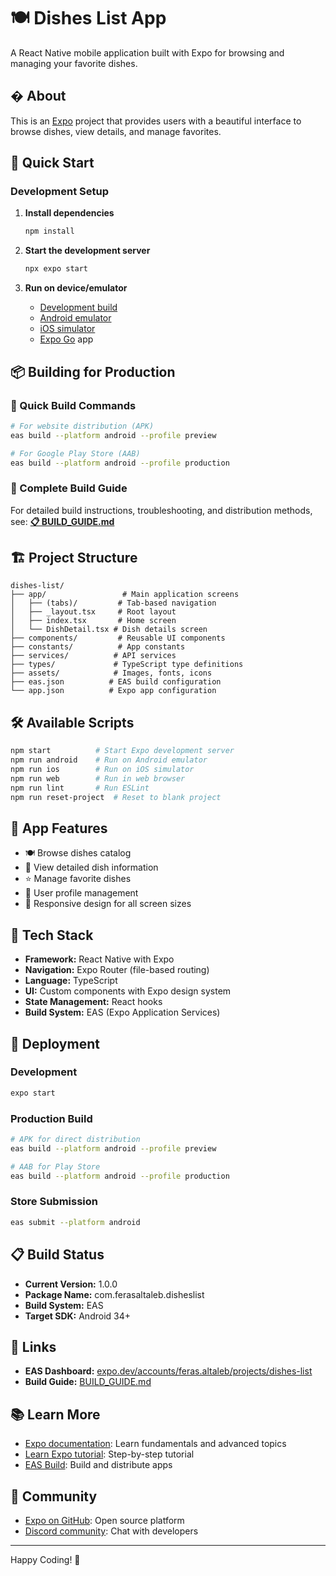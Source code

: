 # 🍽️ Dishes List App

A React Native mobile application built with Expo for browsing and managing your favorite dishes.

## � About

This is an [Expo](https://expo.dev) project that provides users with a beautiful interface to browse dishes, view details, and manage favorites.

## 🚀 Quick Start

### Development Setup

1. **Install dependencies**

   ```bash
   npm install
   ```

2. **Start the development server**

   ```bash
   npx expo start
   ```

3. **Run on device/emulator**
   - [Development build](https://docs.expo.dev/develop/development-builds/introduction/)
   - [Android emulator](https://docs.expo.dev/workflow/android-studio-emulator/)
   - [iOS simulator](https://docs.expo.dev/workflow/ios-simulator/)
   - [Expo Go](https://expo.dev/go) app

## 📦 Building for Production

### 🔧 Quick Build Commands

```bash
# For website distribution (APK)
eas build --platform android --profile preview

# For Google Play Store (AAB)
eas build --platform android --profile production
```

### 📖 Complete Build Guide

For detailed build instructions, troubleshooting, and distribution methods, see:
**[📋 BUILD_GUIDE.md](./BUILD_GUIDE.md)**

## 🏗️ Project Structure

```text
dishes-list/
├── app/                 # Main application screens
│   ├── (tabs)/         # Tab-based navigation
│   ├── _layout.tsx     # Root layout
│   ├── index.tsx       # Home screen
│   └── DishDetail.tsx # Dish details screen
├── components/         # Reusable UI components
├── constants/          # App constants
├── services/          # API services
├── types/             # TypeScript type definitions
├── assets/            # Images, fonts, icons
├── eas.json          # EAS build configuration
└── app.json          # Expo app configuration
```

## 🛠️ Available Scripts

```bash
npm start          # Start Expo development server
npm run android    # Run on Android emulator
npm run ios        # Run on iOS simulator
npm run web        # Run in web browser
npm run lint       # Run ESLint
npm run reset-project  # Reset to blank project
```

## 📱 App Features

- 🍽️ Browse dishes catalog
- 📖 View detailed dish information
- ⭐ Manage favorite dishes
- 👤 User profile management
- 📱 Responsive design for all screen sizes

## 🔧 Tech Stack

- **Framework:** React Native with Expo
- **Navigation:** Expo Router (file-based routing)
- **Language:** TypeScript
- **UI:** Custom components with Expo design system
- **State Management:** React hooks
- **Build System:** EAS (Expo Application Services)

## 🚀 Deployment

### Development

```bash
expo start
```

### Production Build

```bash
# APK for direct distribution
eas build --platform android --profile preview

# AAB for Play Store
eas build --platform android --profile production
```

### Store Submission

```bash
eas submit --platform android
```

## 📋 Build Status

- **Current Version:** 1.0.0
- **Package Name:** com.ferasaltaleb.disheslist
- **Build System:** EAS
- **Target SDK:** Android 34+

## 🔗 Links

- **EAS Dashboard:** [expo.dev/accounts/feras.altaleb/projects/dishes-list](https://expo.dev/accounts/feras.altaleb/projects/dishes-list)
- **Build Guide:** [BUILD_GUIDE.md](./BUILD_GUIDE.md)

## 📚 Learn More

- [Expo documentation](https://docs.expo.dev/): Learn fundamentals and advanced topics
- [Learn Expo tutorial](https://docs.expo.dev/tutorial/introduction/): Step-by-step tutorial
- [EAS Build](https://docs.expo.dev/build/introduction/): Build and distribute apps

## 🤝 Community

- [Expo on GitHub](https://github.com/expo/expo): Open source platform
- [Discord community](https://chat.expo.dev): Chat with developers

---

Happy Coding! 🚀
